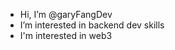 - Hi, I’m @garyFangDev
- I’m interested in backend dev skills
- I'm interested in web3

<!---
garyFangDev/garyFangDev is a ✨ special ✨ repository because its `README.md` (this file) appears on your GitHub profile.
You can click the Preview link to take a look at your changes.
--->
